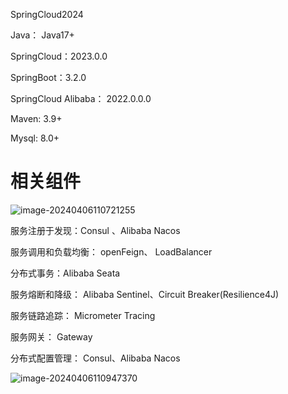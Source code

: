 SpringCloud2024

Java： Java17+

SpringCloud：2023.0.0

SpringBoot：3.2.0

SpringCloud Alibaba： 2022.0.0.0

Maven: 3.9+

Mysql: 8.0+

# 相关组件

![image-20240406110721255](https://gitee.com/dongguo4812_admin/image/raw/master/image/202404061107556.png)

服务注册于发现：Consul 、Alibaba Nacos

服务调用和负载均衡： openFeign、 LoadBalancer

分布式事务：Alibaba Seata

服务熔断和降级： Alibaba Sentinel、Circuit Breaker(Resilience4J)

服务链路追踪： Micrometer Tracing

服务网关： Gateway

分布式配置管理： Consul、Alibaba Nacos

![image-20240406110947370](https://gitee.com/dongguo4812_admin/image/raw/master/image/202404061110354.png)





